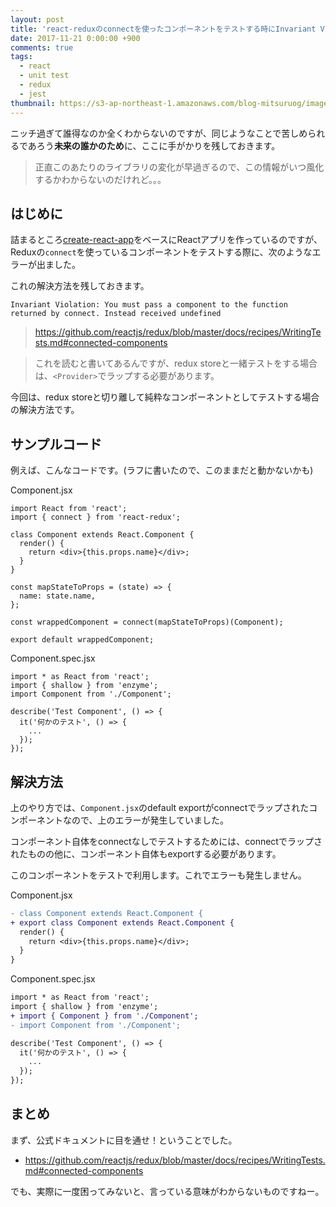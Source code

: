 ```yaml
---
layout: post
title: 'react-reduxのconnectを使ったコンポーネントをテストする時にInvariant Violationが発生して困っている人のためのヒント'
date: 2017-11-21 0:00:00 +900
comments: true
tags:
  - react
  - unit test
  - redux
  - jest
thumbnail: https://s3-ap-northeast-1.amazonaws.com/blog-mitsuruog/images/2017/invariant-violation.png
---
```

ニッチ過ぎて誰得なのか全くわからないのですが、同じようなことで苦しめられるであろう**未来の誰かのため**に、ここに手がかりを残しておきます。

<!-- more -->

> 正直このあたりのライブラリの変化が早過ぎるので、この情報がいつ風化するかわからないのだけれど。。。

## はじめに

詰まるところ[create-react-app](https://github.com/facebookincubator/create-react-app)をベースにReactアプリを作っているのですが、Reduxの`connect`を使っているコンポーネントをテストする際に、次のようなエラーが出ました。

これの解決方法を残しておきます。

```
Invariant Violation: You must pass a component to the function returned by connect. Instead received undefined
```

> https://github.com/reactjs/redux/blob/master/docs/recipes/WritingTests.md#connected-components

> これを読むと書いてあるんですが、redux storeと一緒テストをする場合は、`<Provider>`でラップする必要があります。

今回は、redux storeと切り離して純粋なコンポーネントとしてテストする場合の解決方法です。

## サンプルコード
例えば、こんなコードです。(ラフに書いたので、このままだと動かないかも)

Component.jsx
```
import React from 'react';
import { connect } from 'react-redux';

class Component extends React.Component {
  render() {
    return <div>{this.props.name}</div>;
  }
}

const mapStateToProps = (state) => {
  name: state.name,
};

const wrappedComponent = connect(mapStateToProps)(Component);

export default wrappedComponent;
```

Component.spec.jsx
```
import * as React from 'react';
import { shallow } from 'enzyme';
import Component from './Component';

describe('Test Component', () => {
  it('何かのテスト', () => {
    ...
  });
});
```

## 解決方法
上のやり方では、`Component.jsx`のdefault exportがconnectでラップされたコンポーネントなので、上のエラーが発生していました。

コンポーネント自体をconnectなしでテストするためには、connectでラップされたものの他に、コンポーネント自体もexportする必要があります。

このコンポーネントをテストで利用します。これでエラーも発生しません。

Component.jsx
```diff
- class Component extends React.Component {
+ export class Component extends React.Component {
  render() {
    return <div>{this.props.name}</div>;
  }
}
```

Component.spec.jsx
```diff
import * as React from 'react';
import { shallow } from 'enzyme';
+ import { Component } from './Component';
- import Component from './Component';

describe('Test Component', () => {
  it('何かのテスト', () => {
    ...
  });
});
```

## まとめ
まず、公式ドキュメントに目を通せ！ということでした。

- https://github.com/reactjs/redux/blob/master/docs/recipes/WritingTests.md#connected-components

でも、実際に一度困ってみないと、言っている意味がわからないものですねー。
